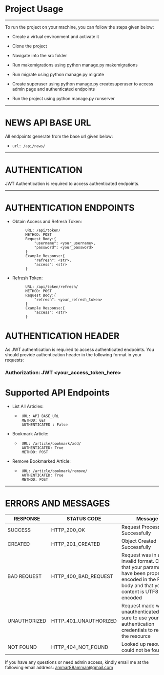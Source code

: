 # Project Usage

---

To run the project on your machine, you can follow the steps given below:

* Create a virtual environment and activate it

* Clone the project

* Navigate into the src folder

* Run makemigrations using python manage.py makemigrations

* Run migrate using python manage.py migrate

* Create superuser using python manage.py createsuperuser to access admin page and authenticated endpoints

* Run the project using python manage.py runserver
---

# NEWS API BASE URL

All endpoints generate from the base url given below:

* `url: /api/news/`

---

# AUTHENTICATION 

 JWT Authentication is required to access authenticated endpoints.
 
---

# AUTHENTICATION ENDPOINTS

* Obtain Access and Refresh Token:

       
            URL: /api/token/
            METHOD: POST
            Request Body:{
                "username": <your_username>,
                "password": <your_password>
            }
            Example Response:{
                "refresh": <str>,
                "access": <str>
            }
          
* Refresh Token:

       
            URL: /api/token/refresh/
            METHOD: POST
            Request Body:{
                "refresh": <your_refresh_token>
            }
            Example Response:{
                "access": <str>
            }
           
# AUTHENTICATION HEADER
   As JWT authentication is required to access authenticated endpoints. You should provide 
   authentication header in the following format in your requests:
   ### Authorization: JWT <your_access_token_here>
   


# Supported API Endpoints

- List All Articles:

    *  ```
        URL: API_BASE_URL
        METHOD: GET
        AUTHENTICATED : False
        ```

- Bookmark Article:
    *  ```
        URL: /article/bookmark/add/
        AUTHENTICATED: True
        METHOD: POST

        ```
 
 - Remove Bookmarked Article:
    *  ```
        URL: /article/bookmark/remove/
        AUTHENTICATED: True
        METHOD: POST

       ```

---

# ERRORS AND MESSAGES

| RESPONSE   | STATUS CODE | Message |
| ------------- | ------------- | ------------- |
| SUCCESS  | HTTP_200_OK   | Request Processed Successfully  |
| CREATED  | HTTP_201_CREATED  | Object Created Successfully  |
| BAD REQUEST | HTTP_400_BAD_REQUEST | Request was in an invalid format. Check that your params have been properly encoded in the POST body and that your content is UTF8 encoded |
| UNAUTHORIZED | HTTP_401_UNAUTHORIZED | Request made was unauthenticated.Make sure to use your authentication credentials to request the resource |
| NOT FOUND | HTTP_404_NOT_FOUND | Looked up resource could not be found |



If you have any questions or need admin access, kindly email me at the following email address:
ammar88ammar@gmail.com
  
